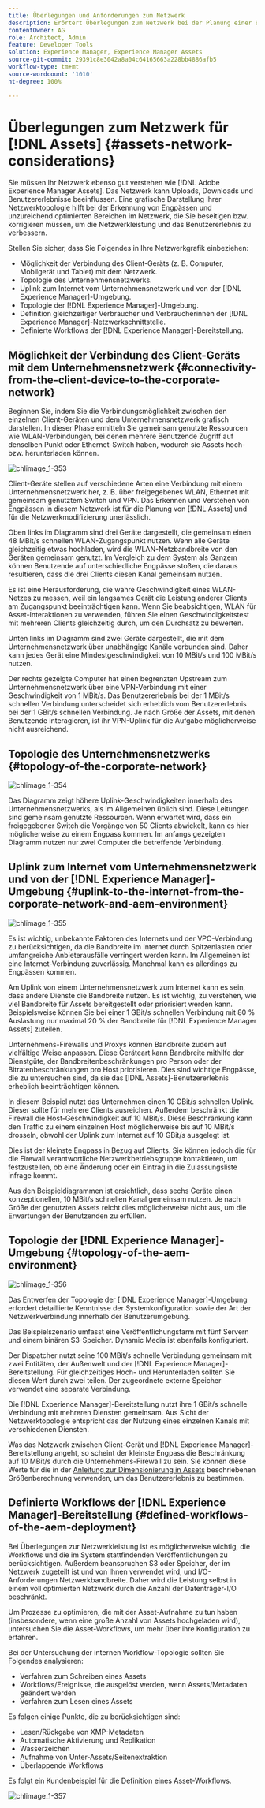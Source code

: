 ```yaml
---
title: Überlegungen und Anforderungen zum Netzwerk
description: Erörtert Überlegungen zum Netzwerk bei der Planung einer Bereitstellung von [!DNL Adobe Experience Manager Assets] .
contentOwner: AG
role: Architect, Admin
feature: Developer Tools
solution: Experience Manager, Experience Manager Assets
source-git-commit: 29391c8e3042a8a04c64165663a228bb4886afb5
workflow-type: tm+mt
source-wordcount: '1010'
ht-degree: 100%

---
```


# Überlegungen zum Netzwerk für [!DNL Assets] {#assets-network-considerations}

Sie müssen Ihr Netzwerk ebenso gut verstehen wie [!DNL Adobe Experience Manager Assets]. Das Netzwerk kann Uploads, Downloads und Benutzererlebnisse beeinflussen. Eine grafische Darstellung Ihrer Netzwerktopologie hilft bei der Erkennung von Engpässen und unzureichend optimierten Bereichen im Netzwerk, die Sie beseitigen bzw. korrigieren müssen, um die Netzwerkleistung und das Benutzererlebnis zu verbessern.

Stellen Sie sicher, dass Sie Folgendes in Ihre Netzwerkgrafik einbeziehen:

* Möglichkeit der Verbindung des Client-Geräts (z. B. Computer, Mobilgerät und Tablet) mit dem Netzwerk.
* Topologie des Unternehmensnetzwerks.
* Uplink zum Internet vom Unternehmensnetzwerk und von der [!DNL Experience Manager]-Umgebung.
* Topologie der [!DNL Experience Manager]-Umgebung.
* Definition gleichzeitiger Verbraucher und Verbraucherinnen der [!DNL Experience Manager]-Netzwerkschnittstelle.
* Definierte Workflows der [!DNL Experience Manager]-Bereitstellung.

## Möglichkeit der Verbindung des Client-Geräts mit dem Unternehmensnetzwerk {#connectivity-from-the-client-device-to-the-corporate-network}

Beginnen Sie, indem Sie die Verbindungsmöglichkeit zwischen den einzelnen Client-Geräten und dem Unternehmensnetzwerk grafisch darstellen. In dieser Phase ermitteln Sie gemeinsam genutzte Ressourcen wie WLAN-Verbindungen, bei denen mehrere Benutzende Zugriff auf denselben Punkt oder Ethernet-Switch haben, wodurch sie Assets hoch- bzw. herunterladen können.

![chlimage_1-353](assets/chlimage_1-353.png)

Client-Geräte stellen auf verschiedene Arten eine Verbindung mit einem Unternehmensnetzwerk her, z. B. über freigegebenes WLAN, Ethernet mit gemeinsam genutztem Switch und VPN. Das Erkennen und Verstehen von Engpässen in diesem Netzwerk ist für die Planung von [!DNL Assets] und für die Netzwerkmodifizierung unerlässlich.

Oben links im Diagramm sind drei Geräte dargestellt, die gemeinsam einen 48 MBit/s schnellen WLAN-Zugangspunkt nutzen. Wenn alle Geräte gleichzeitig etwas hochladen, wird die WLAN-Netzbandbreite von den Geräten gemeinsam genutzt. Im Vergleich zu dem System als Ganzem können Benutzende auf unterschiedliche Engpässe stoßen, die daraus resultieren, dass die drei Clients diesen Kanal gemeinsam nutzen.

Es ist eine Herausforderung, die wahre Geschwindigkeit eines WLAN-Netzes zu messen, weil ein langsames Gerät die Leistung anderer Clients am Zugangspunkt beeinträchtigen kann. Wenn Sie beabsichtigen, WLAN für Asset-Interaktionen zu verwenden, führen Sie einen Geschwindigkeitstest mit mehreren Clients gleichzeitig durch, um den Durchsatz zu bewerten.

Unten links im Diagramm sind zwei Geräte dargestellt, die mit dem Unternehmensnetzwerk über unabhängige Kanäle verbunden sind. Daher kann jedes Gerät eine Mindestgeschwindigkeit von 10 MBit/s und 100 MBit/s nutzen.

Der rechts gezeigte Computer hat einen begrenzten Upstream zum Unternehmensnetzwerk über eine VPN-Verbindung mit einer Geschwindigkeit von 1 MBit/s. Das Benutzererlebnis bei der 1 MBit/s schnellen Verbindung unterscheidet sich erheblich vom Benutzererlebnis bei der 1 GBit/s schnellen Verbindung. Je nach Größe der Assets, mit denen Benutzende interagieren, ist ihr VPN-Uplink für die Aufgabe möglicherweise nicht ausreichend.

## Topologie des Unternehmensnetzwerks  {#topology-of-the-corporate-network}

![chlimage_1-354](assets/chlimage_1-354.png)

Das Diagramm zeigt höhere Uplink-Geschwindigkeiten innerhalb des Unternehmensnetzwerks, als im Allgemeinen üblich sind. Diese Leitungen sind gemeinsam genutzte Ressourcen. Wenn erwartet wird, dass ein freigegebener Switch die Vorgänge von 50 Clients abwickelt, kann es hier möglicherweise zu einem Engpass kommen. Im anfangs gezeigten Diagramm nutzen nur zwei Computer die betreffende Verbindung.

## Uplink zum Internet vom Unternehmensnetzwerk und von der [!DNL Experience Manager]-Umgebung {#uplink-to-the-internet-from-the-corporate-network-and-aem-environment}

![chlimage_1-355](assets/chlimage_1-355.png)

Es ist wichtig, unbekannte Faktoren des Internets und der VPC-Verbindung zu berücksichtigen, da die Bandbreite im Internet durch Spitzenlasten oder umfangreiche Anbieterausfälle verringert werden kann. Im Allgemeinen ist eine Internet-Verbindung zuverlässig. Manchmal kann es allerdings zu Engpässen kommen.

Am Uplink von einem Unternehmensnetzwerk zum Internet kann es sein, dass andere Dienste die Bandbreite nutzen. Es ist wichtig, zu verstehen, wie viel Bandbreite für Assets bereitgestellt oder priorisiert werden kann. Beispielsweise können Sie bei einer 1 GBit/s schnellen Verbindung mit 80 % Auslastung nur maximal 20 % der Bandbreite für [!DNL Experience Manager Assets] zuteilen.

Unternehmens-Firewalls und Proxys können Bandbreite zudem auf vielfältige Weise anpassen. Diese Geräteart kann Bandbreite mithilfe der Dienstgüte, der Bandbreitenbeschränkungen pro Person oder der Bitratenbeschränkungen pro Host priorisieren. Dies sind wichtige Engpässe, die zu untersuchen sind, da sie das [!DNL Assets]-Benutzererlebnis erheblich beeinträchtigen können.

In diesem Beispiel nutzt das Unternehmen einen 10 GBit/s schnellen Uplink. Dieser sollte für mehrere Clients ausreichen. Außerdem beschränkt die Firewall die Host-Geschwindigkeit auf 10 MBit/s. Diese Beschränkung kann den Traffic zu einem einzelnen Host möglicherweise bis auf 10 MBit/s drosseln, obwohl der Uplink zum Internet auf 10 GBit/s ausgelegt ist.

Dies ist der kleinste Engpass in Bezug auf Clients. Sie können jedoch die für die Firewall verantwortliche Netzwerkbetriebsgruppe kontaktieren, um festzustellen, ob eine Änderung oder ein Eintrag in die Zulassungsliste infrage kommt.

Aus den Beispieldiagrammen ist ersichtlich, dass sechs Geräte einen konzeptionellen, 10 MBit/s schnellen Kanal gemeinsam nutzen. Je nach Größe der genutzten Assets reicht dies möglicherweise nicht aus, um die Erwartungen der Benutzenden zu erfüllen.

## Topologie der [!DNL Experience Manager]-Umgebung {#topology-of-the-aem-environment}

![chlimage_1-356](assets/chlimage_1-356.png)

Das Entwerfen der Topologie der [!DNL Experience Manager]-Umgebung erfordert detaillierte Kenntnisse der Systemkonfiguration sowie der Art der Netzwerkverbindung innerhalb der Benutzerumgebung.

Das Beispielszenario umfasst eine Veröffentlichungsfarm mit fünf Servern und einem binären S3-Speicher. Dynamic Media ist ebenfalls konfiguriert.

Der Dispatcher nutzt seine 100 MBit/s schnelle Verbindung gemeinsam mit zwei Entitäten, der Außenwelt und der [!DNL Experience Manager]-Bereitstellung. Für gleichzeitiges Hoch- und Herunterladen sollten Sie diesen Wert durch zwei teilen. Der zugeordnete externe Speicher verwendet eine separate Verbindung.

Die [!DNL Experience Manager]-Bereitstellung nutzt ihre 1 GBit/s schnelle Verbindung mit mehreren Diensten gemeinsam. Aus Sicht der Netzwerktopologie entspricht das der Nutzung eines einzelnen Kanals mit verschiedenen Diensten.

Was das Netzwerk zwischen Client-Gerät und [!DNL Experience Manager]-Bereitstellung angeht, so scheint der kleinste Engpass die Beschränkung auf 10 MBit/s durch die Unternehmens-Firewall zu sein. Sie können diese Werte für die in der [Anleitung zur Dimensionierung in Assets](assets-sizing-guide.md) beschriebenen Größenberechnung verwenden, um das Benutzererlebnis zu bestimmen.

## Definierte Workflows der [!DNL Experience Manager]-Bereitstellung {#defined-workflows-of-the-aem-deployment}

Bei Überlegungen zur Netzwerkleistung ist es möglicherweise wichtig, die Workflows und die im System stattfindenden Veröffentlichungen zu berücksichtigen. Außerdem beanspruchen S3 oder Speicher, der im Netzwerk zugeteilt ist und von Ihnen verwendet wird, und I/O-Anforderungen Netzwerkbandbreite. Daher wird die Leistung selbst in einem voll optimierten Netzwerk durch die Anzahl der Datenträger-I/O beschränkt.

Um Prozesse zu optimieren, die mit der Asset-Aufnahme zu tun haben (insbesondere, wenn eine große Anzahl von Assets hochgeladen wird), untersuchen Sie die Asset-Workflows, um mehr über ihre Konfiguration zu erfahren.

Bei der Untersuchung der internen Workflow-Topologie sollten Sie Folgendes analysieren:

* Verfahren zum Schreiben eines Assets
* Workflows/Ereignisse, die ausgelöst werden, wenn Assets/Metadaten geändert werden
* Verfahren zum Lesen eines Assets

Es folgen einige Punkte, die zu berücksichtigen sind:

* Lesen/Rückgabe von XMP-Metadaten
* Automatische Aktivierung und Replikation
* Wasserzeichen  
* Aufnahme von Unter-Assets/Seitenextraktion
* Überlappende Workflows

Es folgt ein Kundenbeispiel für die Definition eines Asset-Workflows.

![chlimage_1-357](assets/chlimage_1-357.png)
